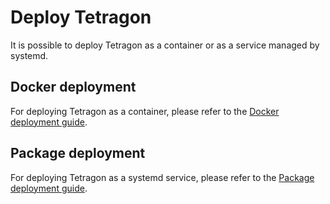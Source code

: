 # Deploy Tetragon

It is possible to deploy Tetragon as a container or as a service managed by systemd.

## Docker deployment

For deploying Tetragon as a container, please refer to the [Docker deployment guide][docker-deployment].

[docker-deployment]: ./docker/README.md

## Package deployment

For deploying Tetragon as a systemd service, please refer to the [Package deployment guide][package-deployment].

[package-deployment]: ./package/README.md
